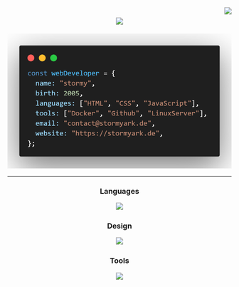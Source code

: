 <img align="right" src="https://visitor-badge.laobi.icu/badge?page_id=stormyark.stormyark" />

<h3 align="center">
    <img src="https://readme-typing-svg.herokuapp.com/?font=Righteous&size=35&center=true&vCenter=true&width=500&height=70&duration=4000&color=black&lines=Hi+There!+👋;+I'm+stormy;" />
</h3>

<div
    align="center">
    <a href="https://stormyark.de/" target="_blank">
    <img width="550px" border-radius="5px" src="./assets/profile.png">
    </a>
</div>

---

<h3 
    align="center"
    font-weight="bold">
    Languages
</h3>
<div
    align="center">
    <img src="https://skillicons.dev/icons?i=html,css,js">
</div>

<h3
    align="center"
    style="font-weight: bold">
    Design
</h3>
<div
    align="center">
    <img src="https://skillicons.dev/icons?i=figma,tailwind,obsidian,photoshop">
</div>

<h3
    align="center"
    style="font-weight: bold">
    Tools
</h3>
<div
    align="center">
    <img src="https://skillicons.dev/icons?i=debian,vscode,github,docker,discord">
</div>

<!--
---
<div
    align="center">
    <a href="https://discord.com/users/755535092910129172" target="_blank">
        <img width="450px" src="https://lanyard.cnrad.dev/api/755535092910129172">
    </a>
</div>
-->
